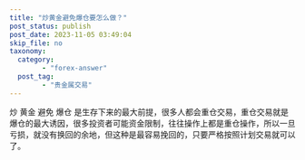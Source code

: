 ```yaml
---
title: "炒黄金避免爆仓要怎么做？"
post_status: publish
post_date: 2023-11-05 03:49:04
skip_file: no
taxonomy:
  category:
        - "forex-answer"
  post_tag:
        - "贵金属交易"
---
```


炒 黄金 避免 爆仓 是生存下来的最大前提，很多人都会重仓交易，重仓交易就是爆仓的最大诱因，很多投资者可能资金限制，往往操作上都是重仓操作，所以一旦亏损，就没有换回的余地，但这种是最容易挽回的，只要严格按照计划交易就可以了。
